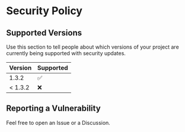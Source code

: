 # Security Policy

## Supported Versions

Use this section to tell people about which versions of your project are
currently being supported with security updates.

| Version   | Supported          |
| --------- | ------------------ |
| 1.3.2     | :white_check_mark: |
| < 1.3.2   | :x:                |

## Reporting a Vulnerability

Feel free to open an Issue or a Discussion.
